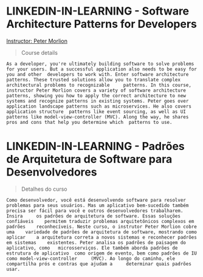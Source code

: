 # LINKEDIN-IN-LEARNING - Software Architecture Patterns for Developers 
[Instructor: Peter Morlion](https://www.linkedin.com/learning/instructors/peter-morlion)

> Course details

    As a developer, you're ultimately building software to solve problems for your users. But a successful application also needs to be easy for you and other  developers to work with. Enter software architecture patterns. These trusted solutions allow you to translate complex architectural problems to recognizable     patterns. In this course, instructor Peter Morlion covers a variety of software architecture patterns, showing you how to apply the correct architecture to new     systems and recognize patterns in existing systems. Peter goes over application landscape patterns such as microservices. He also covers application structure  patterns like event sourcing, as well as UI patterns like model-view-controller (MVC). Along the way, he shares pros and cons that help you determine which  patterns to use.

# LINKEDIN-IN-LEARNING - Padrões de Arquitetura de Software para Desenvolvedores

> Detalhes do curso

    Como desenvolvedor, você está desenvolvendo software para resolver  problemas para seus usuários. Mas um aplicativo bem-sucedido também  precisa ser fácil para você e outros desenvolvedores trabalharem. Insira     os padrões de arquitetura de software. Essas soluções confiáveis    permitem traduzir problemas arquitetônicos complexos em padrões    reconhecíveis. Neste curso, o instrutor Peter Morlion cobre uma    variedade de padrões de arquitetura de software, mostrando como aplicar    a arquitetura correta a novos sistemas e reconhecer padrões em sistemas    existentes. Peter analisa os padrões de paisagem do aplicativo, como   microsserviços. Ele também aborda padrões de estrutura de aplicativo  como origem de evento, bem como padrões de IU como model-view-controller     (MVC). Ao longo do caminho, ele compartilha prós e contras que ajudam a     determinar quais padrões usar.